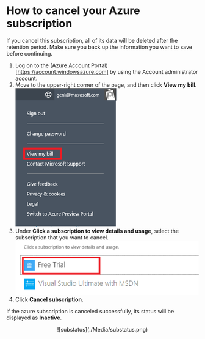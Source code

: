 <properties 
	pageTitle="How to cancel your Azure subscription" 
	description="Describes detail steps about How to cancel your Azure subscription" 
	services="billing" 
	documentationCenter="" 
	authors="genli" 
	manager="jarrettr" 
	editor="v-jesits"/>

<tags 
	ms.service="billing" 
	ms.workload="/" 
	ms.tgt_pltfrm="na" 
	ms.devlang="na" 
	ms.topic="billing" 
	ms.date="08/13/2015" 
	ms.author="genli"/>
# How to cancel your Azure subscription
If you cancel this subscription, all of its data will be deleted after the retention period. Make sure you back up the information you want to save before continuing.

1. Log on to the (Azure Account Portal)[https://account.windowsazure.com] by using the Account administrator account.
2. Move to the upper-right corner of the page, and then click **View my bill**.</br>
![billing](./Media/billing.png)
3. Under **Click a subscription to view details and usage**, select the subscription that you want to cancel.</br>
![selectsub](./Media/Selectsub.png)
4. Click **Cancel subscription**.

If the azure subscription is canceled successfully, its status will be displayed as **Inactive**.</br>
<center>![substatus](./Media/substatus.png)</center>

